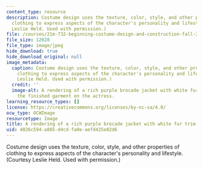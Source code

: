 ```yaml
---
content_type: resource
description: Costume design uses the texture, color, style, and other properties of
  clothing to express aspects of the character's personality and lifestyle. (Courtesy
  Leslie Held. Used with permission.)
file: /courses/21m-732-beginning-costume-design-and-construction-fall-2008/4026c594a885d4cdfa0eaefd425e02d6_21m-732f08-th.jpg
file_size: 12028
file_type: image/jpeg
hide_download: true
hide_download_original: null
image_metadata:
  caption: Costume design uses the texture, color, style, and other properties of
    clothing to express aspects of the character's personality and lifestyle. (Courtesy
    Leslie Held. Used with permission.)
  credit: ''
  image-alt: A rendering of a rich purple brocade jacket with white fur trim, and
    the finished garment on the actress.
learning_resource_types: []
license: https://creativecommons.org/licenses/by-nc-sa/4.0/
ocw_type: OCWImage
resourcetype: Image
title: A rendering of a rich purple brocade jacket with white fur trim
uid: 4026c594-a885-d4cd-fa0e-aefd425e02d6
---
```

Costume design uses the texture, color, style, and other properties of clothing to express aspects of the character's personality and lifestyle. (Courtesy Leslie Held. Used with permission.)